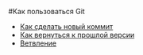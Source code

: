 #Как пользоваться Git

- [Как сделать новый коммит](./commit_help.md)
- [Как вернуться к прошлой версии](./reset_help.md)
- [Ветвление](./branch_help.md)
